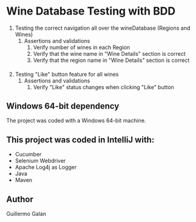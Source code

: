 # Wine Database Testing with BDD

1. Testing the correct navigation all over the wineDatabase (Regions and Wines)
   1. Assertions and validations
      1. Verify number of wines in each Region
      2. Verify that the wine name in "Wine Details" section is correct
      3. Verify that the region name in "Wine Details" section is correct
####      
2. Testing "Like" button feature for all wines
   1. Assertions and validations
      1. Verify "Like" status changes when clicking "Like" button

## Windows 64-bit dependency
The project was coded with a Windows 64-bit machine.

## This project was coded in IntelliJ with:

- Cucumber
- Selenium Webdriver
- Apache Log4j as Logger
- Java
- Maven 

## Author
Guillermo Galan
